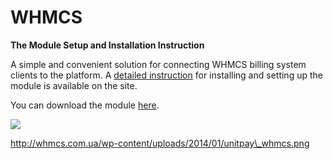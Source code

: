 # WHMCS

**The Module Setup and Installation Instruction**

A simple and convenient solution for connecting WHMCS billing system clients to the platform. A [detailed instruction](http://whmcs.com.ua/documentation/payment-gateways/unitpay/) for installing and setting up the module is available on the site.

You can download the module [here](https://github.com/unitpay/whmcs/releases/download/v1.0.0/whmcs-1.0.0.zip).

![](https://gblobscdn.gitbook.com/assets%2Fdokumentacziya%2F-M9xezG_6tZ_3GRmvyig%2F-M9y5AGkfJRizYFSLEBJ%2F0.png?alt=media)

http://whmcs.com.ua/wp-content/uploads/2014/01/unitpay\_whmcs.png

